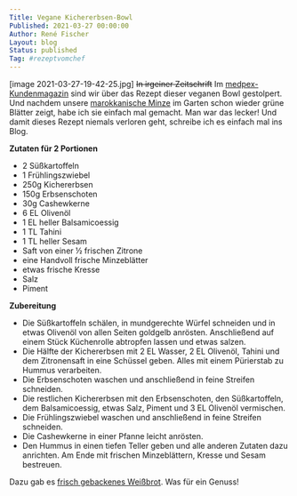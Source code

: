 ```yaml
---
Title: Vegane Kichererbsen-Bowl
Published: 2021-03-27 00:00:00
Author: René Fischer
Layout: blog
Status: published
Tag: #rezeptvomchef
---
```

[image 2021-03-27-19-42-25.jpg]
~~In irgeiner Zeitschrift~~ Im [medpex-Kundenmagazin](https://blog.medpex.de/ernaehrung/) sind wir über das Rezept dieser veganen Bowl gestolpert. Und nachdem unsere [marokkanische Minze](https://de.wikipedia.org/wiki/Nanaminze) im Garten schon wieder grüne Blätter zeigt, habe ich sie einfach mal gemacht. Man war das lecker! Und damit dieses Rezept niemals verloren geht, schreibe ich es einfach mal ins Blog. 

**Zutaten für 2 Portionen**

* 2 Süßkartoffeln
* 1 Frühlingszwiebel
* 250g Kichererbsen
* 150g Erbsenschoten
* 30g Cashewkerne
* 6 EL Olivenöl
* 1 EL heller Balsamicoessig
* 1 TL Tahini
* 1 TL heller Sesam
* Saft von einer ½ frischen Zitrone
* eine Handvoll frische Minzeblätter
* etwas frische Kresse
* Salz
* Piment

**Zubereitung**

* Die Süßkartoffeln schälen, in mundgerechte Würfel schneiden und in etwas Olivenöl von allen Seiten goldgelb anrösten. Anschließend auf einem Stück Küchenrolle abtropfen lassen und etwas salzen.
* Die Hälfte der Kichererbsen mit 2 EL Wasser, 2 EL Olivenöl, Tahini und dem Zitronensaft in eine Schüssel geben. Alles mit einem Pürierstab zu Hummus verarbeiten.
* Die Erbsenschoten waschen und anschließend in feine Streifen schneiden.
* Die restlichen Kichererbsen mit den Erbsenschoten, den Süßkartoffeln, dem Balsamicoessig, etwas Salz, Piment und 3 EL Olivenöl vermischen.
* Die Frühlingszwiebel waschen und anschließend in feine Streifen schneiden.
* Die Cashewkerne in einer Pfanne leicht anrösten.
* Den Hummus in einen tiefen Teller geben und alle anderen Zutaten dazu anrichten. Am Ende mit frischen Minzeblättern, Kresse und Sesam bestreuen.

Dazu gab es [frisch gebackenes Weißbrot](/brotbackkunst). Was für ein Genuss!
